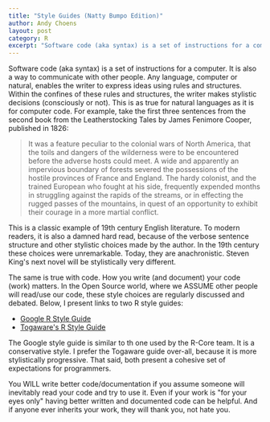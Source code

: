```yaml
---
title: "Style Guides (Natty Bumpo Edition)"
author: Andy Choens
layout: post
category: R
excerpt: "Software code (aka syntax) is a set of instructions for a computer. It is also a way to communicate with other people. Any language, computer or natural, enables the writer to express ideas using rules and structures. Within the confines of these rules and structures, the writer makes stylistic decisions (consciously or not). This is as true for natural languages as it is for computer code. For example . . ."
---
```


Software code (aka syntax) is a set of instructions for a computer. It
is also a way to communicate with other people. Any language, computer
or natural, enables the writer to express ideas using rules and
structures. Within the confines of these rules and structures, the
writer makes stylistic decisions (consciously or not). This is as true
for natural languages as it is for computer code. For example, take
the first three sentences from the second book from the
Leatherstocking Tales by James Fenimore Cooper, published in 1826:

> It was a feature peculiar to the colonial wars of North America,
> that the toils and dangers of the wilderness were to be encountered
> before the adverse hosts could meet. A wide and apparently an
> impervious boundary of forests severed the possessions of the
> hostile provinces of France and England. The hardy colonist, and the
> trained European who fought at his side, frequently expended months
> in struggling against the rapids of the streams, or in effecting the
> rugged passes of the mountains, in quest of an opportunity to
> exhibit their courage in a more martial conflict.​

This is a classic example of 19th century English literature. To
modern readers, it is also a damned hard read, because of the verbose
sentence structure and other stylistic choices made by the author. In
the 19th century these choices were unremarkable. Today, they are
anachronistic. Steven King's next novel will be stylistically very
different.

The same is true with code. How you write (and document) your code
(work) matters. In the Open Source world, where we ASSUME other people
will read/use our code, these style choices are regularly discussed
and debated.  Below, I present links to two R style guides:

- <a href="https://google.github.io/styleguide/Rguide.xml" target="_blank">​Google R Style Guide</a>
- <a href="http://rattle.togaware.com/rattle-rstyle.html" target="_blank">Togaware's R Style Guide</a>

The Google style guide is similar to th one used by the R-Core
team. It is a conservative style. I prefer the T​ogaware guide
over-all, because it is more stylistically progressive. That said,
both present a cohesive set of expectations for programmers.

You WILL write better code/documentation if you assume someone will
inevitably read your code and try to use it. Even if your work is "for
your eyes only" having better written and documented code can be
helpful. And if anyone ever inherits your work, they will thank you,
not hate you.

